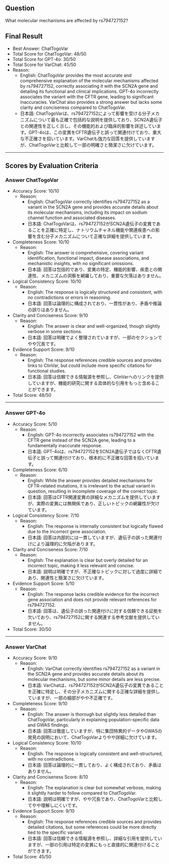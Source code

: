## Question

What molecular mechanisms are affected by rs794727152?

## Final Result

- Best Answer: ChatTogoVar
- Total Score for ChatTogoVar: 48/50
- Total Score for GPT-4o: 30/50
- Total Score for VarChat: 45/50
- Reason:
  - English: ChatTogoVar provides the most accurate and comprehensive explanation of the molecular mechanisms affected by rs794727152, correctly associating it with the SCN2A gene and detailing its functional and clinical implications. GPT-4o incorrectly associates the variant with the CFTR gene, leading to significant inaccuracies. VarChat also provides a strong answer but lacks some clarity and conciseness compared to ChatTogoVar.
  - 日本語: ChatTogoVarは、rs794727152によって影響を受ける分子メカニズムについて最も正確で包括的な説明を提供しており、SCN2A遺伝子との関連性を正しく示し、その機能的および臨床的影響を詳述しています。GPT-4oは、この変異をCFTR遺伝子と誤って関連付けており、重大な不正確さを招いています。VarChatも強力な回答を提供していますが、ChatTogoVarと比較して一部の明確さと簡潔さに欠けています。

---

## Scores by Evaluation Criteria

### Answer ChatTogoVar
- Accuracy Score: 10/10
  - Reason: 
    - English: ChatTogoVar correctly identifies rs794727152 as a variant in the SCN2A gene and provides accurate details about its molecular mechanisms, including its impact on sodium channel function and associated diseases.
    - 日本語: ChatTogoVarは、rs794727152がSCN2A遺伝子の変異であることを正確に特定し、ナトリウムチャネル機能や関連疾患への影響を含む分子メカニズムについて正確な詳細を提供しています。
- Completeness Score: 10/10
  - Reason: 
    - English: The answer is comprehensive, covering variant identification, functional impact, disease associations, and mechanistic insights, with no significant omissions.
    - 日本語: 回答は包括的であり、変異の特定、機能的影響、疾患との関連性、メカニズムの洞察を網羅しており、重要な欠落はありません。
- Logical Consistency Score: 10/10
  - Reason: 
    - English: The response is logically structured and consistent, with no contradictions or errors in reasoning.
    - 日本語: 回答は論理的に構成されており、一貫性があり、矛盾や推論の誤りはありません。
- Clarity and Conciseness Score: 9/10
  - Reason: 
    - English: The answer is clear and well-organized, though slightly verbose in some sections.
    - 日本語: 回答は明確でよく整理されていますが、一部のセクションでやや冗長です。
- Evidence Support Score: 9/10
  - Reason: 
    - English: The response references credible sources and provides links to ClinVar, but could include more specific citations for functional studies.
    - 日本語: 回答は信頼できる情報源を参照し、ClinVarへのリンクを提供していますが、機能的研究に関する具体的な引用をもっと含めることができます。
- Total Score: 48/50

---

### Answer GPT-4o
- Accuracy Score: 5/10
  - Reason: 
    - English: GPT-4o incorrectly associates rs794727152 with the CFTR gene instead of the SCN2A gene, leading to a fundamentally inaccurate response.
    - 日本語: GPT-4oは、rs794727152をSCN2A遺伝子ではなくCFTR遺伝子と誤って関連付けており、根本的に不正確な回答を招いています。
- Completeness Score: 6/10
  - Reason: 
    - English: While the answer provides detailed mechanisms for CFTR-related mutations, it is irrelevant to the actual variant in question, resulting in incomplete coverage of the correct topic.
    - 日本語: 回答はCFTR関連変異の詳細なメカニズムを提供していますが、実際の変異には無関係であり、正しいトピックの網羅性が欠けています。
- Logical Consistency Score: 7/10
  - Reason: 
    - English: The response is internally consistent but logically flawed due to the incorrect gene association.
    - 日本語: 回答は内部的には一貫していますが、遺伝子の誤った関連付けにより論理的に欠陥があります。
- Clarity and Conciseness Score: 7/10
  - Reason: 
    - English: The explanation is clear but overly detailed for an incorrect topic, making it less relevant and concise.
    - 日本語: 説明は明確ですが、不正確なトピックに対して過度に詳細であり、関連性と簡潔さに欠けています。
- Evidence Support Score: 5/10
  - Reason: 
    - English: The response lacks credible evidence for the incorrect gene association and does not provide relevant references for rs794727152.
    - 日本語: 回答は、遺伝子の誤った関連付けに対する信頼できる証拠を欠いており、rs794727152に関する関連する参考文献を提供していません。
- Total Score: 30/50

---

### Answer VarChat
- Accuracy Score: 9/10
  - Reason: 
    - English: VarChat correctly identifies rs794727152 as a variant in the SCN2A gene and provides accurate details about its molecular mechanisms, but some minor details are less precise.
    - 日本語: VarChatは、rs794727152がSCN2A遺伝子の変異であることを正確に特定し、その分子メカニズムに関する正確な詳細を提供していますが、一部の細部がやや不正確です。
- Completeness Score: 9/10
  - Reason: 
    - English: The answer is thorough but slightly less detailed than ChatTogoVar, particularly in explaining population-specific data and GWAS findings.
    - 日本語: 回答は徹底していますが、特に集団特異的データやGWASの発見の説明において、ChatTogoVarよりやや詳細に欠けています。
- Logical Consistency Score: 10/10
  - Reason: 
    - English: The response is logically consistent and well-structured, with no contradictions.
    - 日本語: 回答は論理的に一貫しており、よく構成されており、矛盾はありません。
- Clarity and Conciseness Score: 8/10
  - Reason: 
    - English: The explanation is clear but somewhat verbose, making it slightly harder to follow compared to ChatTogoVar.
    - 日本語: 説明は明確ですが、やや冗長であり、ChatTogoVarと比較してやや理解しにくいです。
- Evidence Support Score: 9/10
  - Reason: 
    - English: The response references credible sources and provides detailed citations, but some references could be more directly tied to the specific variant.
    - 日本語: 回答は信頼できる情報源を参照し、詳細な引用を提供していますが、一部の引用は特定の変異にもっと直接的に関連付けることができます。
- Total Score: 45/50